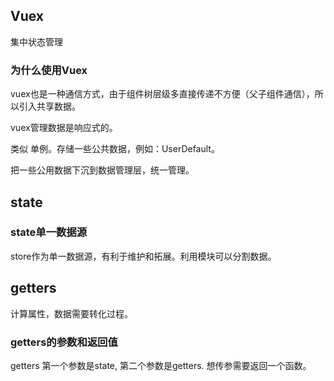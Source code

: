 ## Vuex

集中状态管理

### 为什么使用Vuex

vuex也是一种通信方式，由于组件树层级多直接传递不方便（父子组件通信），所以引入共享数据。

vuex管理数据是响应式的。

类似 单例。存储一些公共数据，例如：UserDefault。

把一些公用数据下沉到数据管理层，统一管理。

## state

### state单一数据源
store作为单一数据源，有利于维护和拓展。利用模块可以分割数据。

## getters

计算属性，数据需要转化过程。

### getters的参数和返回值

getters 第一个参数是state, 第二个参数是getters.
想传参需要返回一个函数。